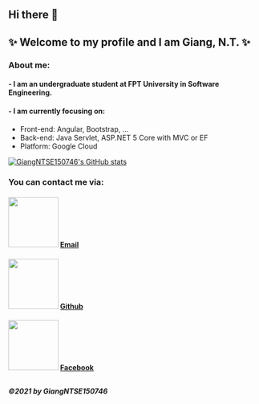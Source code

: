 ## Hi there 👋
## ✨ Welcome to my profile and I am Giang, N.T. ✨
<!--
**giangntse150746/giangntse150746** is a ✨ _special_ ✨ repository because its `README.md` (this file) appears on your GitHub profile.

Here are some ideas to get you started:

- 🔭 I’m currently working on ...
- 🌱 I’m currently learning ...
- 👯 I’m looking to collaborate on ...
- 🤔 I’m looking for help with ...
- 💬 Ask me about ...
- 📫 How to reach me: ...
- 😄 Pronouns: ...
- ⚡ Fun fact: ...
-->

### About me:
#### - I am an undergraduate student at FPT University in Software Engineering.

#### - I am currently focusing on:
* Front-end: Angular, Bootstrap, ...
* Back-end: Java Servlet, ASP.NET 5 Core with MVC or EF
* Platform: Google Cloud

[![GiangNTSE150746's GitHub stats](https://github-readme-stats.vercel.app/api?username=giangntse150746&theme=radical)](https://github.com/anuraghazra/github-readme-stats)

### You can contact me via:
#### <img src="https://edent.github.io/SuperTinyIcons/images/svg/gmail.svg" width="100" /> [Email](mailto:giangntse150746@fpt.edu.vn)
#### <img src="https://edent.github.io/SuperTinyIcons/images/svg/github.svg" width="100" /> [Github](https://github.com/giangntse150746)
#### <img src="https://edent.github.io/SuperTinyIcons/images/svg/facebook.svg" width="100" /> [Facebook](fb.com/MashiMar.2001)
##
##### ©2021 by GiangNTSE150746
